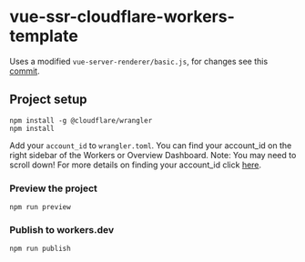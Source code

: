 # vue-ssr-cloudflare-workers-template

Uses a modified `vue-server-renderer/basic.js`, for changes see this [commit](https://github.com/l5x/vue/commit/2a461f7ccd12fe0ee301a8123c6731e5e7ade3fa).

## Project setup

```
npm install -g @cloudflare/wrangler
npm install
```

Add your `account_id` to `wrangler.toml`. You can find your account_id on the
right sidebar of the Workers or Overview Dashboard. Note: You may need to scroll
down! For more details on finding your account_id click [here](https://developers.cloudflare.com/workers/quickstart/#account-id-and-zone-id).

### Preview the project

```
npm run preview
```

### Publish to workers.dev

```
npm run publish
```
